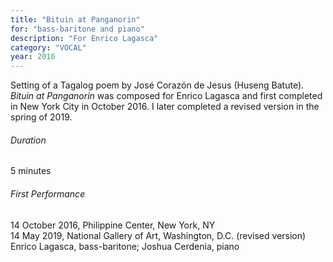 ```yaml
---
title: "Bituin at Panganorin"
for: "bass-baritone and piano"
description: "For Enrico Lagasca"
category: "VOCAL"
year: 2016
---
```


Setting of a Tagalog poem by José Corazón de Jesus (Huseng Batute). _Bituin at Panganorin_ was composed for Enrico Lagasca and first completed in New York City in October 2016. I later completed a revised version in the spring of 2019.

###### Duration
5 minutes

###### First Performance
14 October 2016, Philippine Center, New York, NY\
14 May 2019, National Gallery of Art, Washington, D.C. (revised version)\
Enrico Lagasca, bass-baritone; Joshua Cerdenia, piano